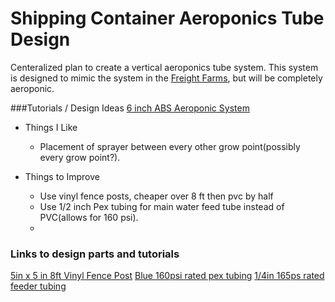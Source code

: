 # Shipping Container Aeroponics Tube Design

Centeralized plan to create a vertical aeroponics tube system. This system is designed to mimic the system in the [Freight Farms](http://www.freightfarms.com/ "Freight Farms"), but will be completely aeroponic. 



###Tutorials / Design Ideas
[6 inch ABS Aeroponic System](http://www.rollitup.org/t/building-a-6-inch-pvc-aeroponics-tube-system.18312/)
* Things I Like
  * Placement of sprayer between every other grow point(possibly every grow point?).

* Things to Improve
  * Use vinyl fence posts, cheaper over 8 ft then pvc by half
  * Use 1/2 inch Pex tubing for main water feed tube instead of PVC(allows for 160 psi).
  * 

### Links to design parts and tutorials



[5in x 5 in 8ft Vinyl Fence Post](http://www.homedepot.com/p/Veranda-5-in-x-5-in-x-8-ft-White-Vinyl-Fence-Post-73010700/202084745)
[Blue 160psi rated pex tubing](http://www.homedepot.com/p/SharkBite-1-2-in-x-100-ft-Blue-PEX-Pipe-U860B100/202033010)
[1/4in 165ps rated feeder tubing](http://www.homedepot.com/p/Sioux-Chief-1-4-in-x-0-170-in-x-25-ft-Polyethylene-Tubing-901-03020W00251/202257563)
